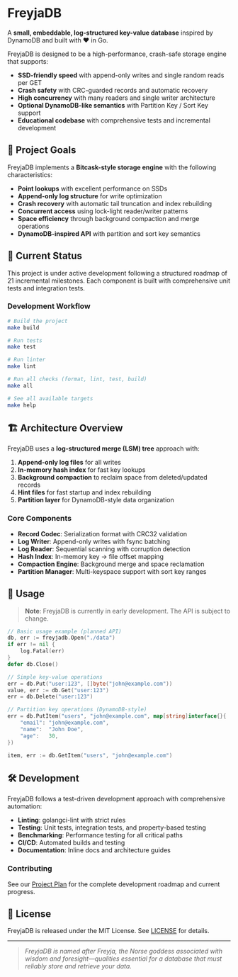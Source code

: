 # FreyjaDB

A **small, embeddable, log-structured key-value database** inspired by DynamoDB and built with ❤️ in Go.

FreyjaDB is designed to be a high-performance, crash-safe storage engine that supports:

- **SSD-friendly speed** with append-only writes and single random reads per GET
- **Crash safety** with CRC-guarded records and automatic recovery
- **High concurrency** with many readers and single writer architecture
- **Optional DynamoDB-like semantics** with Partition Key / Sort Key support
- **Educational codebase** with comprehensive tests and incremental development

## 🎯 Project Goals

FreyjaDB implements a **Bitcask-style storage engine** with the following characteristics:

- **Point lookups** with excellent performance on SSDs
- **Append-only log structure** for write optimization
- **Crash recovery** with automatic tail truncation and index rebuilding
- **Concurrent access** using lock-light reader/writer patterns
- **Space efficiency** through background compaction and merge operations
- **DynamoDB-inspired API** with partition and sort key semantics

## 🚀 Current Status

This project is under active development following a structured roadmap of 21 incremental milestones. Each component is built with comprehensive unit tests and integration tests.

### Development Workflow

```bash
# Build the project
make build

# Run tests
make test

# Run linter
make lint

# Run all checks (format, lint, test, build)
make all

# See all available targets
make help
```

## 🏗️ Architecture Overview

FreyjaDB uses a **log-structured merge (LSM) tree** approach with:

1. **Append-only log files** for all writes
2. **In-memory hash index** for fast key lookups  
3. **Background compaction** to reclaim space from deleted/updated records
4. **Hint files** for fast startup and index rebuilding
5. **Partition layer** for DynamoDB-style data organization

### Core Components

- **Record Codec**: Serialization format with CRC32 validation
- **Log Writer**: Append-only writes with fsync batching
- **Log Reader**: Sequential scanning with corruption detection
- **Hash Index**: In-memory key → file offset mapping
- **Compaction Engine**: Background merge and space reclamation
- **Partition Manager**: Multi-keyspace support with sort key ranges

## 📖 Usage

> **Note**: FreyjaDB is currently in early development. The API is subject to change.

```go
// Basic usage example (planned API)
db, err := freyjadb.Open("./data")
if err != nil {
    log.Fatal(err)
}
defer db.Close()

// Simple key-value operations
err = db.Put("user:123", []byte("john@example.com"))
value, err := db.Get("user:123")
err = db.Delete("user:123")

// Partition key operations (DynamoDB-style)
err = db.PutItem("users", "john@example.com", map[string]interface{}{
    "email": "john@example.com",
    "name":  "John Doe",
    "age":   30,
})

item, err := db.GetItem("users", "john@example.com")
```

## 🛠️ Development

FreyjaDB follows a test-driven development approach with comprehensive automation:

- **Linting**: golangci-lint with strict rules
- **Testing**: Unit tests, integration tests, and property-based testing  
- **Benchmarking**: Performance testing for all critical paths
- **CI/CD**: Automated builds and testing
- **Documentation**: Inline docs and architecture guides

### Contributing

See our [Project Plan](docs/project_plan.md) for the complete development roadmap and current progress.

## 📄 License

FreyjaDB is released under the MIT License. See [LICENSE](LICENSE) for details.

---

> *FreyjaDB is named after Freyja, the Norse goddess associated with wisdom and foresight—qualities essential for a database that must reliably store and retrieve your data.*